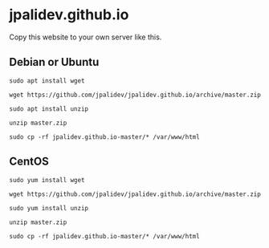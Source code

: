 # jpalidev.github.io

Copy this website to your own server like this.

## Debian or Ubuntu

```
sudo apt install wget

wget https://github.com/jpalidev/jpalidev.github.io/archive/master.zip

sudo apt install unzip

unzip master.zip

sudo cp -rf jpalidev.github.io-master/* /var/www/html
```

## CentOS

```
sudo yum install wget

wget https://github.com/jpalidev/jpalidev.github.io/archive/master.zip

sudo yum install unzip

unzip master.zip

sudo cp -rf jpalidev.github.io-master/* /var/www/html
```
